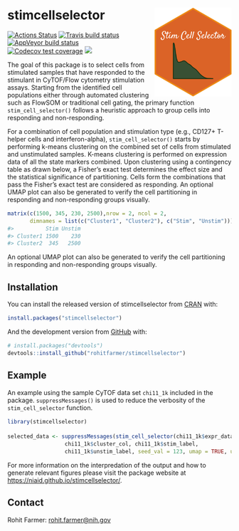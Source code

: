 
<!-- README.md is generated from README.Rmd. Please edit that file -->

# stimcellselector <a href='https://niaid.github.io/stimcellselector/'><img src='man/figures/sticker.png' align="right" height="200" /></a>

<!-- badges: start -->

[![Actions
Status](https://github.com/niaid/stimcellselector/workflows/R-CMD-check/badge.svg)](https://github.com/niaid/stimcellselector/actions?query=workflow%3AR-CMD-check)
[![Travis build
status](https://travis-ci.com/rohitfarmer/stimcellselector.svg?token=qfD7QGsvB4b3CHB1xKYE&branch=master)](https://travis-ci.com/rohitfarmer/stimcellselector)
[![AppVeyor build
status](https://ci.appveyor.com/api/projects/status/github/rohitfarmer/stimcellselector?branch=master&svg=true)](https://ci.appveyor.com/project/rohitfarmer/stimcellselector)
[![Codecov test
coverage](https://codecov.io/gh/rohitfarmer/stimcellselector/branch/master/graph/badge.svg?token=IXR3EVFLXA)](https://codecov.io/gh/rohitfarmer/stimcellselector?branch=master)
[![](https://img.shields.io/github/languages/code-size/rohitfarmer/stimcellselector.svg)](https://github.com/rohitfarmer/stimcellselector)
<!-- badges: end -->

The goal of this package is to select cells from stimulated samples that
have responded to the stimulant in CyTOF/Flow cytometry stimulation
assays. Starting from the identified cell populations either through
automated clustering such as FlowSOM or traditional cell gating, the
primary function `stim_cell_selector()` follows a heuristic approach to
group cells into responding and non-responding.

For a combination of cell population and stimulation type (e.g., CD127+
T-helper cells and interferon-alpha), `stim_cell_selector()` starts by
performing k-means clustering on the combined set of cells from
stimulated and unstimulated samples. K-means clustering is performed on
expression data of all the state markers combined. Upon clustering using
a contingency table as drawn below, a Fisher’s exact test determines the
effect size and the statistical significance of partitioning. Cells form
the combinations that pass the Fisher’s exact test are considered as
responding. An optional UMAP plot can also be generated to verify the
cell partitioning in responding and non-responding groups visually.

``` r
matrix(c(1500, 345, 230, 2500),nrow = 2, ncol = 2, 
       dimnames = list(c("Cluster1", "Cluster2"), c("Stim", "Unstim")))
#>          Stim Unstim
#> Cluster1 1500    230
#> Cluster2  345   2500
```

An optional UMAP plot can also be generated to verify the cell
partitioning in responding and non-responding groups visually.

## Installation

You can install the released version of stimcellselector from
[CRAN](https://CRAN.R-project.org) with:

``` r
install.packages("stimcellselector")
```

And the development version from [GitHub](https://github.com/) with:

``` r
# install.packages("devtools")
devtools::install_github("rohitfarmer/stimcellselector")
```

## Example

An example using the sample CyTOF data set `chi11_1k` included in the
package. `suppressMessages()` is used to reduce the verbosity of the
`stim_cell_selector` function.

``` r
library(stimcellselector)

selected_data <- suppressMessages(stim_cell_selector(chi11_1k$expr_data, chi11_1k$state_markers,
                  chi11_1k$cluster_col, chi11_1k$stim_label,
                  chi11_1k$unstim_label, seed_val = 123, umap = TRUE, umap_cells = 50))
```

For more information on the interpredation of the output and how to
generate relevant figures please visit the package website at
<https://niaid.github.io/stimcellselector/>.

## Contact

Rohit Farmer: <rohit.farmer@nih.gov>

